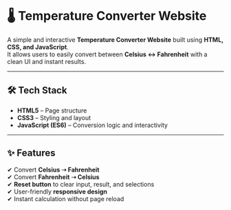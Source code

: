 # 🌡️ Temperature Converter Website

A simple and interactive **Temperature Converter Website** built using **HTML, CSS, and JavaScript**.  
It allows users to easily convert between **Celsius ↔ Fahrenheit** with a clean UI and instant results.

---

## 🛠️ Tech Stack
- **HTML5** – Page structure  
- **CSS3** – Styling and layout  
- **JavaScript (ES6)** – Conversion logic and interactivity  

---

## ✨ Features
✔ Convert **Celsius ➝ Fahrenheit**  
✔ Convert **Fahrenheit ➝ Celsius**  
✔ **Reset button** to clear input, result, and selections  
✔ User-friendly **responsive design**  
✔ Instant calculation without page reload  


